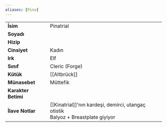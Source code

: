 ```yaml
---  
aliases: [Pina]  
---  
```

|  |  |  
|---|---|  
| **İsim** | Pinatrial|  
| **Soyadı** | |  
| **Hizip** | |  
| **Cinsiyet** | Kadın|  
| **Irk** | Elf|  
| **Sınıf** | Cleric (Forge)|  
| **Kütük** | [[Altbrück]]|  
| **Münasebet** | Müttefik|  
| **Karakter Betimi** | |  
| **İlave Notlar** | [[Kinatrial]]'nın kardeşi, demirci, utangaç otistik<br>Balyoz + Breastplate giyiyor|  
